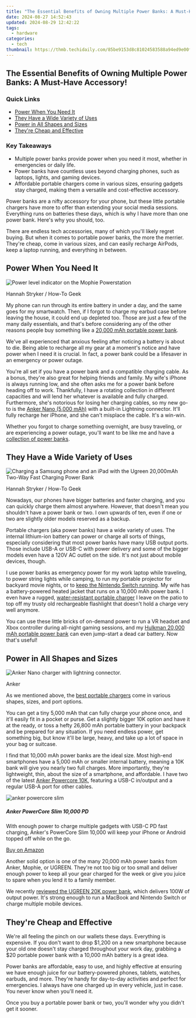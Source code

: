```yaml
---
title: "The Essential Benefits of Owning Multiple Power Banks: A Must-Have Accessory!"
date: 2024-08-27 14:52:43
updated: 2024-08-29 12:42:22
tags:
  - hardware
categories:
  - tech
thumbnail: https://thmb.techidaily.com/85be9153d8c81024583588a94ed9e00fc880777ac2a8c7cff5efd5d21044d91c.jpg
---
```


## The Essential Benefits of Owning Multiple Power Banks: A Must-Have Accessory!

### Quick Links

* [Power When You Need It](https://techidaily.com/how-do-i-reset-my-honor-magic-5-pro-phone-without-technical-knowledge-drfone-by-drfone-reset-android-reset-android/)
* [They Have a Wide Variety of Uses](https://instagram-video-recordings.techidaily.com/in-2024-decode-insta-success-your-comprehensive-guide-to-understanding-user-insights/)
* [Power in All Shapes and Sizes](https://eaxpv-info.techidaily.com/stream-like-a-champion-youtubes-ultimate-techniques-for-2024/)
* [They're Cheap and Effective](https://fix-guide.techidaily.com/how-to-use-life360-on-windows-pc-for-honor-magic-v2-drfone-by-drfone-virtual-android/)

### Key Takeaways

* Multiple power banks provide power when you need it most, whether in emergencies or daily life.
* Power banks have countless uses beyond charging phones, such as laptops, lights, and gaming devices.
* Affordable portable chargers come in various sizes, ensuring gadgets stay charged, making them a versatile and cost-effective accessory.

 Power banks are a nifty accessory for your phone, but these little portable chargers have more to offer than extending your social media sessions. Everything runs on batteries these days, which is why I have more than one power bank. Here's why you should, too.

 There are endless tech accessories, many of which you'll likely regret buying. But when it comes to portable power banks, the more the merrier. They're cheap, come in various sizes, and can easily recharge AirPods, keep a laptop running, and everything in between.

##  Power When You Need It

![Power level indicator on the Mophie Powerstation](https://static1.howtogeekimages.com/wordpress/wp-content/uploads/2023/05/66ad6841-1.jpg) 

Hannah Stryker / How-To Geek

 My phone can run through its entire battery in under a day, and the same goes for my smartwatch. Then, if I forgot to charge my earbud case before leaving the house, it could end up depleted too. Those are just a few of the many daily essentials, and that's before considering any of the other reasons people buy something like a [20,000 mAh portable power bank](https://www.amazon.com/UGREEN-Power-20000mAh-Portable-Charger/dp/B0C3GTMX5M?tag=hotoge-20&ascsubtag=UUhtgUeUpU2002955&asc%5Frefurl=https%3A%2F%2Fwww.howtogeek.com%2Fheres-why-i-have-more-than-one-power-bank-and-you-should-too%2F&asc%5Fcampaign=Evergreen).

 We've all experienced that anxious feeling after noticing a battery is about to die. Being able to recharge all my gear at a moment's notice and have power when I need it is crucial. In fact, a power bank could be a lifesaver in an emergency or power outage.

 You're all set if you have a power bank and a compatible charging cable. As a bonus, they're also great for helping friends and family. My wife's iPhone is always running low, and she often asks me for a power bank before heading off to work. Thankfully, I have a rotating collection in different capacities and will lend her whatever is available and fully charged. Furthermore, she's notorious for losing her charging cables, so my new go-to is the [Anker Nano (5,000 mAh)](https://www.amazon.com/Anker-Lightning-Connector-Certified-Compatible/dp/B0BV5YV836?th=1&tag=hotoge-20&ascsubtag=UUhtgUeUpU2002955&asc%5Frefurl=https%3A%2F%2Fwww.howtogeek.com%2Fheres-why-i-have-more-than-one-power-bank-and-you-should-too%2F&asc%5Fcampaign=Evergreen) with a built-in Lightning connector. It'll fully recharge her iPhone, and she can't misplace the cable. It's a win-win.

 Whether you forgot to charge something overnight, are busy traveling, or are experiencing a power outage, you'll want to be like me and have a [collection of power banks](https://android-location-track.techidaily.com/two-ways-to-track-my-boyfriends-zte-nubia-z60-ultra-without-him-knowing-drfone-by-drfone-virtual-android/).

##  They Have a Wide Variety of Uses

![Charging a Samsung phone and an iPad with the Ugreen 20,000mAh Two-Way Fast Charging Power Bank](https://static1.howtogeekimages.com/wordpress/wp-content/uploads/wm/2023/12/charging-a-samsung-phone-and-an-ipad-with-the-ugreen-100w-20000mah-power-bankjpg_53344897146_o.jpg) 

Hannah Stryker / How-To Geek

 Nowadays, our phones have bigger batteries and faster charging, and you can quickly charge them almost anywhere. However, that doesn't mean you shouldn't have a power bank or two. I own upwards of ten, even if one or two are slightly older models reserved as a backup.

 Portable chargers (aka power banks) have a wide variety of uses. The internal lithium-ion battery can power or charge all sorts of things, especially considering that most power banks have many USB output ports. Those include USB-A or USB-C with power delivery and some of the bigger models even have a 120V AC outlet on the side. It's not just about mobile devices, though.

 I use power banks as emergency power for my work laptop while traveling, to power string lights while camping, to run my portable projector for backyard movie nights, or to [keep the Nintendo Switch running](https://www.amazon.com/Emperor-Gadgets-Compatible-Rechargeable-Smartphone/dp/B078C543N9?tag=hotoge-20&ascsubtag=UUhtgUeUpU2002955&asc%5Frefurl=https%3A%2F%2Fwww.howtogeek.com%2Fheres-why-i-have-more-than-one-power-bank-and-you-should-too%2F&asc%5Fcampaign=Evergreen). My wife has a battery-powered heated jacket that runs on a 10,000 mAh power bank. I even have a rugged, [water-resistant portable charger](https://www.amazon.com/myCharge-Portable-Waterproof-Adventure-Charging/dp/B08BCPP67S?tag=hotoge-20&ascsubtag=UUhtgUeUpU2002955&asc%5Frefurl=https%3A%2F%2Fwww.howtogeek.com%2Fheres-why-i-have-more-than-one-power-bank-and-you-should-too%2F&asc%5Fcampaign=Evergreen) I leave on the patio to top off my trusty old rechargeable flashlight that doesn't hold a charge very well anymore.

 You can use these little bricks of on-demand power to run a VR headset and Xbox controller during all-night gaming sessions, and my [Hulkman 20,000 mAh portable power bank](https://some-guidance.techidaily.com/leveraging-abbyy-timeline-for-faster-er-care-how-widener-students-apply-process-analytics-in-healthcare/) can even jump-start a dead car battery. Now that's useful!

##  Power in All Shapes and Sizes

![Anker Nano charger with lightning connector.](https://static1.howtogeekimages.com/wordpress/wp-content/uploads/2024/05/anker-nano.jpg) 

Anker

 As we mentioned above, the [best portable chargers](https://change-location.techidaily.com/how-to-fix-error-495-while-downloadupdating-android-apps-on-motorola-moto-g13-drfone-by-drfone-fix-android-problems-fix-android-problems/) come in various shapes, sizes, and port options.

 You can get a tiny 5,000 mAh that can fully charge your phone once, and it'll easily fit in a pocket or purse. Get a slightly bigger 10K option and have it at the ready, or toss a hefty 26,800 mAh portable battery in your backpack and be prepared for any situation. If you need endless power, get something big, but know it'll be large, heavy, and take up a lot of space in your bag or suitcase.

 I find that 10,000 mAh power banks are the ideal size. Most high-end smartphones have a 5,000 mAh or smaller internal battery, meaning a 10K bank will give you nearly two full charges. More importantly, they're lightweight, thin, about the size of a smartphone, and affordable. I have two of the latest [Anker Powercore 10K](https://www.amazon.com/Anker-Portable-PowerCore-High-Capacity-Included/dp/B0BWJ87T9P?tag=hotoge-20&ascsubtag=UUhtgUeUpU2002955&asc%5Frefurl=https%3A%2F%2Fwww.howtogeek.com%2Fheres-why-i-have-more-than-one-power-bank-and-you-should-too%2F&asc%5Fcampaign=Evergreen), featuring a USB-C in/output and a regular USB-A port for other cables.

![anker powercore slim](https://static1.howtogeekimages.com/wordpress/wp-content/uploads/2023/09/anker-powercore-slim.png) 

#####  Anker PowerCore Slim 10,000 PD

With enough power to charge multiple gadgets with USB-C PD fast charging, Anker's PowerCore Slim 10,000 will keep your iPhone or Android topped off while on the go. 

[Buy on Amazon](https://www.amazon.com/Anker-Portable-10000mAh-Delivery-PowerCore/dp/B08LH26PFT/?th=1&tag=hotoge-20&ascsubtag=UUhtgUeUpU2002955&asc%5Frefurl=https%3A%2F%2Fwww.howtogeek.com%2Fheres-why-i-have-more-than-one-power-bank-and-you-should-too%2F&asc%5Fcampaign=Evergreen) 

 Another solid option is one of the many 20,000 mAh power banks from Anker, Mophie, or UGREEN. They're not too big or too small and deliver enough power to keep all your gear charged for the week or give you juice to spare when you lend it to a family member.

 We recently [reviewed the UGREEN 20K power bank](https://fox-that.techidaily.com/1721452377806-issues-with-your-iphones-location-heres-how-you-can-fix-them/), which delivers 100W of output power. It's strong enough to run a MacBook and Nintendo Switch or charge multiple mobile devices.

##  They're Cheap and Effective

 We're all feeling the pinch on our wallets these days. Everything is expensive. If you don't want to drop $1,200 on a new smartphone because your old one doesn't stay charged throughout your work day, grabbing a $20 portable power bank with a 10,000 mAh battery is a great idea.

 Power banks are affordable, easy to use, and highly effective at ensuring we have enough juice for our battery-powered phones, tablets, watches, earbuds, and more. They're handy for day-to-day activities and perfect for emergencies. I always have one charged up in every vehicle, just in case. You never know when you'll need it.

 Once you buy a portable power bank or two, you'll wonder why you didn't get it sooner.

<ins class="adsbygoogle"
     style="display:block"
     data-ad-format="autorelaxed"
     data-ad-client="ca-pub-7571918770474297"
     data-ad-slot="1223367746"></ins>



<ins class="adsbygoogle"
     style="display:block"
     data-ad-client="ca-pub-7571918770474297"
     data-ad-slot="8358498916"
     data-ad-format="auto"
     data-full-width-responsive="true"></ins>
